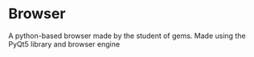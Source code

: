# Browser
A python-based browser made by the student of gems.
Made using the PyQt5 library and browser engine
